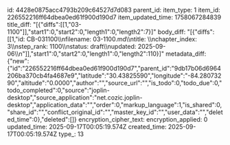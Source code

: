 id: 4428e0875acc4793b209c64527d7d083
parent_id: 
item_type: 1
item_id: 226552216ff64dbea0ed61f900d190d7
item_updated_time: 1758067284839
title_diff: "[{\"diffs\":[[1,\"03-1100\"]],\"start1\":0,\"start2\":0,\"length1\":0,\"length2\":7}]"
body_diff: "[{\"diffs\":[[1,\"id: CB-031100\\\nfilename: 03-1100.md\\\ntitle: \\\nchapter_index: 3\\\nstep_rank: 1100\\\nstatus: draft\\\nupdated: 2025-09-06\\\n\"]],\"start1\":0,\"start2\":0,\"length1\":0,\"length2\":110}]"
metadata_diff: {"new":{"id":"226552216ff64dbea0ed61f900d190d7","parent_id":"9db17b06d6964206ba370cb4fa4687e9","latitude":"30.43825590","longitude":"-84.28073290","altitude":"0.0000","author":"","source_url":"","is_todo":0,"todo_due":0,"todo_completed":0,"source":"joplin-desktop","source_application":"net.cozic.joplin-desktop","application_data":"","order":0,"markup_language":1,"is_shared":0,"share_id":"","conflict_original_id":"","master_key_id":"","user_data":"","deleted_time":0},"deleted":[]}
encryption_cipher_text: 
encryption_applied: 0
updated_time: 2025-09-17T00:05:19.574Z
created_time: 2025-09-17T00:05:19.574Z
type_: 13